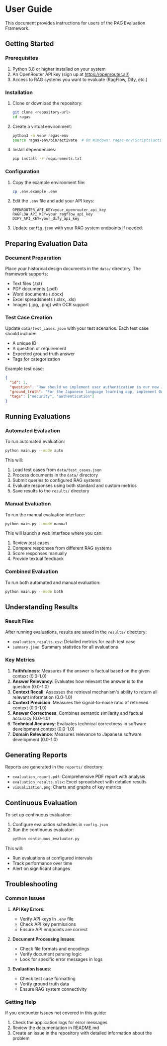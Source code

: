 # User Guide

This document provides instructions for users of the RAG Evaluation Framework.

## Getting Started

### Prerequisites

1. Python 3.8 or higher installed on your system
2. An OpenRouter API key (sign up at https://openrouter.ai/)
3. Access to RAG systems you want to evaluate (RagFlow, Dify, etc.)

### Installation

1. Clone or download the repository:
   ```bash
   git clone <repository-url>
   cd ragas
   ```

2. Create a virtual environment:
   ```bash
   python3 -m venv ragas-env
   source ragas-env/bin/activate  # On Windows: ragas-env\Scripts\activate
   ```

3. Install dependencies:
   ```bash
   pip install -r requirements.txt
   ```

### Configuration

1. Copy the example environment file:
   ```bash
   cp .env.example .env
   ```

2. Edit the `.env` file and add your API keys:
   ```
   OPENROUTER_API_KEY=your_openrouter_api_key
   RAGFLOW_API_KEY=your_ragflow_api_key
   DIFY_API_KEY=your_dify_api_key
   ```

3. Update `config.json` with your RAG system endpoints if needed.

## Preparing Evaluation Data

### Document Preparation

Place your historical design documents in the `data/` directory. The framework supports:
- Text files (.txt)
- PDF documents (.pdf)
- Word documents (.docx)
- Excel spreadsheets (.xlsx, .xls)
- Images (.jpg, .png) with OCR support

### Test Case Creation

Update `data/test_cases.json` with your test scenarios. Each test case should include:
- A unique ID
- A question or requirement
- Expected ground truth answer
- Tags for categorization

Example test case:
```json
{
  "id": 1,
  "question": "How should we implement user authentication in our new Japanese language learning app?",
  "ground_truth": "For the Japanese language learning app, implement OAuth 2.0 with JWT tokens for secure authentication, use bcrypt for password hashing, and implement multi-factor authentication for enhanced security based on our previous project experiences.",
  "tags": ["security", "authentication"]
}
```

## Running Evaluations

### Automated Evaluation

To run automated evaluation:

```bash
python main.py --mode auto
```

This will:
1. Load test cases from `data/test_cases.json`
2. Process documents in the `data/` directory
3. Submit queries to configured RAG systems
4. Evaluate responses using both standard and custom metrics
5. Save results to the `results/` directory

### Manual Evaluation

To run the manual evaluation interface:

```bash
python main.py --mode manual
```

This will launch a web interface where you can:
1. Review test cases
2. Compare responses from different RAG systems
3. Score responses manually
4. Provide textual feedback

### Combined Evaluation

To run both automated and manual evaluation:

```bash
python main.py --mode both
```

## Understanding Results

### Result Files

After running evaluations, results are saved in the `results/` directory:
- `evaluation_results.csv`: Detailed metrics for each test case
- `summary.json`: Summary statistics for all evaluations

### Key Metrics

1. **Faithfulness**: Measures if the answer is factual based on the given context (0.0-1.0)
2. **Answer Relevancy**: Evaluates how relevant the answer is to the question (0.0-1.0)
3. **Context Recall**: Assesses the retrieval mechanism's ability to return all relevant information (0.0-1.0)
4. **Context Precision**: Measures the signal-to-noise ratio of retrieved context (0.0-1.0)
5. **Answer Correctness**: Combines semantic similarity and factual accuracy (0.0-1.0)
6. **Technical Accuracy**: Evaluates technical correctness in software development context (0.0-1.0)
7. **Domain Relevance**: Measures relevance to Japanese software development (0.0-1.0)

## Generating Reports

Reports are generated in the `reports/` directory:
- `evaluation_report.pdf`: Comprehensive PDF report with analysis
- `evaluation_results.xlsx`: Excel spreadsheet with detailed results
- `visualization.png`: Charts and graphs of key metrics

## Continuous Evaluation

To set up continuous evaluation:

1. Configure evaluation schedules in `config.json`
2. Run the continuous evaluator:
   ```bash
   python continuous_evaluator.py
   ```

This will:
- Run evaluations at configured intervals
- Track performance over time
- Alert on significant changes

## Troubleshooting

### Common Issues

1. **API Key Errors**:
   - Verify API keys in `.env` file
   - Check API key permissions
   - Ensure API endpoints are correct

2. **Document Processing Issues**:
   - Check file formats and encodings
   - Verify document parsing logic
   - Look for specific error messages in logs

3. **Evaluation Issues**:
   - Check test case formatting
   - Verify ground truth data
   - Ensure RAG system connectivity

### Getting Help

If you encounter issues not covered in this guide:
1. Check the application logs for error messages
2. Review the documentation in README.md
3. Create an issue in the repository with detailed information about the problem